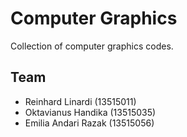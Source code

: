 # Computer Graphics
Collection of computer graphics codes.

## Team

- Reinhard Linardi (13515011)
- Oktavianus Handika (13515035)
- Emilia Andari Razak (13515056)
